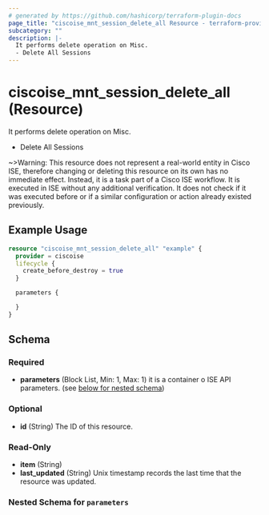 ```yaml
---
# generated by https://github.com/hashicorp/terraform-plugin-docs
page_title: "ciscoise_mnt_session_delete_all Resource - terraform-provider-ciscoise"
subcategory: ""
description: |-
  It performs delete operation on Misc.
  - Delete All Sessions
---
```


# ciscoise_mnt_session_delete_all (Resource)

It performs delete operation on Misc.
- Delete All Sessions

~>Warning: This resource does not represent a real-world entity in Cisco ISE, therefore changing or deleting this resource on its own has no immediate effect. Instead, it is a task part of a Cisco ISE workflow. It is executed in ISE without any additional verification. It does not check if it was executed before or if a similar configuration or action already existed previously.

## Example Usage

```terraform
resource "ciscoise_mnt_session_delete_all" "example" {
  provider = ciscoise
  lifecycle {
    create_before_destroy = true
  }

  parameters {

  }
}
```

<!-- schema generated by tfplugindocs -->
## Schema

### Required

- **parameters** (Block List, Min: 1, Max: 1) it is a container o ISE API parameters. (see [below for nested schema](#nestedblock--parameters))

### Optional

- **id** (String) The ID of this resource.

### Read-Only

- **item** (String)
- **last_updated** (String) Unix timestamp records the last time that the resource was updated.

<a id="nestedblock--parameters"></a>
### Nested Schema for `parameters`


